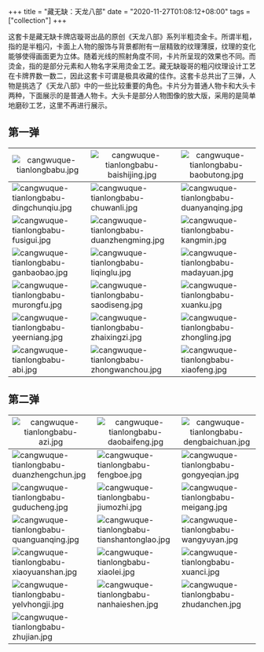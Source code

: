 +++
title = "藏无缺：天龙八部"
date = "2020-11-27T01:08:12+08:00"
tags = ["collection"]
+++

这套卡是藏无缺卡牌店璇哥出品的原创《天龙八部》系列半粗烫金卡。所谓半粗，指的是半粗闪，卡面上人物的服饰与背景都附有一层精致的纹理薄膜，纹理的变化能够使得画面更为立体。随着光线的照射角度不同，卡片所呈现的效果也不同。而烫金，指的是部分元素和人物名字采用烫金工艺。藏无缺璇哥的粗闪纹理设计工艺在卡牌界数一数二，因此这套卡可谓是极具收藏的佳作。这套卡总共出了三弹，人物是挑选了《天龙八部》中的一些比较重要的角色。卡片分为普通人物卡和大头卡两种，下面展示的是普通人物卡。大头卡是部分人物图像的放大版，采用的是简单地磨砂工艺，这里不再进行展示。

## 第一弹

|![cangwuque-tianlongbabu.jpg](/images/cangwuque-tianlongbabu.jpg "卡头")|![cangwuque-tianlongbabu-baishijing.jpg](/images/cangwuque-tianlongbabu-baishijing.jpg "白世镜")|![cangwuque-tianlongbabu-baobutong.jpg](/images/cangwuque-tianlongbabu-baobutong.jpg "包不同")|
|--|--|--|
|![cangwuque-tianlongbabu-dingchunqiu.jpg](/images/cangwuque-tianlongbabu-dingchunqiu.jpg "丁春秋")|![cangwuque-tianlongbabu-chuwanli.jpg](/images/cangwuque-tianlongbabu-chuwanli.jpg "褚万里")|![cangwuque-tianlongbabu-duanyanqing.jpg](/images/cangwuque-tianlongbabu-duanyanqing.jpg "段延庆")|
|![cangwuque-tianlongbabu-fusigui.jpg](/images/cangwuque-tianlongbabu-fusigui.jpg "傅思归")|![cangwuque-tianlongbabu-duanzhengming.jpg](/images/cangwuque-tianlongbabu-duanzhengming.jpg "段正明")|![cangwuque-tianlongbabu-kangmin.jpg](/images/cangwuque-tianlongbabu-kangmin.jpg "康敏")|
|![cangwuque-tianlongbabu-ganbaobao.jpg](/images/cangwuque-tianlongbabu-ganbaobao.jpg "甘宝宝")|![cangwuque-tianlongbabu-liqinglu.jpg](/images/cangwuque-tianlongbabu-liqinglu.jpg "李清露")|![cangwuque-tianlongbabu-madayuan.jpg](/images/cangwuque-tianlongbabu-madayuan.jpg "马大元")|
|![cangwuque-tianlongbabu-murongfu.jpg](/images/cangwuque-tianlongbabu-murongfu.jpg "慕容复")|![cangwuque-tianlongbabu-saodiseng.jpg](/images/cangwuque-tianlongbabu-saodiseng.jpg "扫地僧")|![cangwuque-tianlongbabu-xuanku.jpg](/images/cangwuque-tianlongbabu-xuanku.jpg "玄苦")|
|![cangwuque-tianlongbabu-yeerniang.jpg](/images/cangwuque-tianlongbabu-yeerniang.jpg "叶二娘")|![cangwuque-tianlongbabu-zhaixingzi.jpg](/images/cangwuque-tianlongbabu-zhaixingzi.jpg "摘星子")|![cangwuque-tianlongbabu-zhongling.jpg](/images/cangwuque-tianlongbabu-zhongling.jpg "钟灵")|
|![cangwuque-tianlongbabu-abi.jpg](/images/cangwuque-tianlongbabu-abi.jpg "阿碧")|![cangwuque-tianlongbabu-zhongwanchou.jpg](/images/cangwuque-tianlongbabu-zhongwanchou.jpg "钟万仇")|![cangwuque-tianlongbabu-xiaofeng.jpg](/images/cangwuque-tianlongbabu-xiaofeng.jpg "萧峰")|

## 第二弹

|![cangwuque-tianlongbabu-azi.jpg](/images/cangwuque-tianlongbabu-azi.jpg "阿紫")|![cangwuque-tianlongbabu-daobaifeng.jpg](/images/cangwuque-tianlongbabu-daobaifeng.jpg "刀白凤")|![cangwuque-tianlongbabu-dengbaichuan.jpg](/images/cangwuque-tianlongbabu-dengbaichuan.jpg "邓百川")|
|--|--|--|
|![cangwuque-tianlongbabu-duanzhengchun.jpg](/images/cangwuque-tianlongbabu-duanzhengchun.jpg "段正淳")|![cangwuque-tianlongbabu-fengboe.jpg](/images/cangwuque-tianlongbabu-fengboe.jpg "风波恶")|![cangwuque-tianlongbabu-gongyeqian.jpg](/images/cangwuque-tianlongbabu-gongyeqian.jpg "公冶乾")|
|![cangwuque-tianlongbabu-guducheng.jpg](/images/cangwuque-tianlongbabu-guducheng.jpg "古笃诚")|![cangwuque-tianlongbabu-jiumozhi.jpg](/images/cangwuque-tianlongbabu-jiumozhi.jpg "鸠摩智")|![cangwuque-tianlongbabu-meigang.jpg](/images/cangwuque-tianlongbabu-meigang.jpg "梅钢")|
|![cangwuque-tianlongbabu-quanguanqing.jpg](/images/cangwuque-tianlongbabu-quanguanqing.jpg "全冠清")|![cangwuque-tianlongbabu-tianshantonglao.jpg](/images/cangwuque-tianlongbabu-tianshantonglao.jpg "天山童姥")|![cangwuque-tianlongbabu-wangyuyan.jpg](/images/cangwuque-tianlongbabu-wangyuyan.jpg "王语嫣")|
|![cangwuque-tianlongbabu-xiaoyuanshan.jpg](/images/cangwuque-tianlongbabu-xiaoyuanshan.jpg "萧远山")|![cangwuque-tianlongbabu-xiaolei.jpg](/images/cangwuque-tianlongbabu-xiaolei.jpg "晓蕾")|![cangwuque-tianlongbabu-xuanci.jpg](/images/cangwuque-tianlongbabu-xuanci.jpg "玄慈")|
|![cangwuque-tianlongbabu-yelvhongji.jpg](/images/cangwuque-tianlongbabu-yelvhongji.jpg "耶律洪基")|![cangwuque-tianlongbabu-nanhaieshen.jpg](/images/cangwuque-tianlongbabu-nanhaieshen.jpg "南海鳄神")|![cangwuque-tianlongbabu-zhudanchen.jpg](/images/cangwuque-tianlongbabu-zhudanchen.jpg "朱丹臣")|
|![cangwuque-tianlongbabu-zhujian.jpg](/images/cangwuque-tianlongbabu-zhujian.jpg "竹剑")|||

<style>
th {
    font-weight: normal;
}
</style>